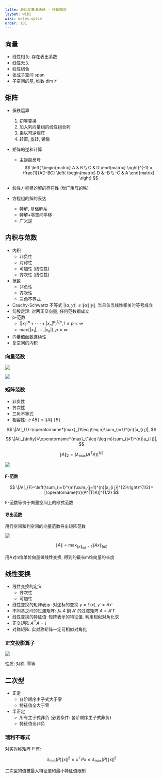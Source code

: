 ```yaml
---
title: 最优化算法速通 - 预备知识
layout: wiki
wiki: notes-optim
order: 101
---
```


## 向量

- 线性相关: 存在表出系数
- 线性无关
- 线性组合
- 张成子空间 $\text{span}$
- 子空间的基, 维数 $\dim \mathcal{V}$

## 矩阵

- 保秩运算
  1. 初等变换
  2. 加入列向量组的线性组合列
  3. 乘以可逆矩阵
  4. 转置, 旋转, 镜像
- 矩阵的逆和计算

  - 主逆副反号
    $$
    \left(
    \begin{matrix}
        A & B \\
        C & D
    \end{matrix}
    \right)^{-1} =
    \frac{1}{AD-BC}
    \left(
    \begin{matrix}
        D & -B \\
        -C & A
    \end{matrix}
    \right)
    $$

- 线性方程组的解的存在性 (增广矩阵的秩)
- 方程组的解的表达
  - 特解, 基础解系
  - 特解+零空间平移
  - 广义逆

## 内积与范数

- 内积
  - 非负性
  - 对称性
  - 可加性 (线性性)
  - 齐次性 (线性性)
- 范数
  - 非负性
  - 齐次性
  - 三角不等式
- Cauchy-Schwartz 不等式 $|\langle\alpha,y\rangle|\leq\|\alpha\||y\|$, 当且仅当线性相关时等号成立
- 勾股定理: 对两正交向量, 任何范数都成立
- p-范数
  - $(|x_{1}|^{p}+\cdot\cdot\cdot+|x_{n}|^{p})^{1/p},1\leq p<\infty$
  - $\mathrm{max}\{|x_{1}|,\cdots,|x_{n}|\},p=\infty$
- 向量值函数连续性
- 复空间的内积

### 向量范数

![](https://cdn.duanyll.com/img/2022-12-03-17-11-03.png)

![](https://cdn.duanyll.com/img/2022-12-03-17-12-24.png)

### 矩阵范数

- 非负性
- 齐次性
- 三角不等式
- 相容性: $\|A B\|\leqslant\|A\|\ \|B\|$

$$
\|A\|_{1}=\operatorname*{max}_{1\leq j\leq n}\sum_{i=1}^{m}|a_{i j}|,
$$

$$
\|A\|_{\infty}=\operatorname*{max}_{1\leq i\leq m}\sum_{j=1}^{n}|a_{i j}|,
$$

$$
\|A\|_{2}=\left(\lambda_{\mathrm{max} }(A^{T}A)\right)^{1/2}
$$

![](https://cdn.duanyll.com/img/2022-12-03-17-17-33.png)

#### F-范数

$$
\|A\|_{F}=\left(\sum_{i=1}^{m}\sum_{j=1}^{n}|a_{i j}|^{2}\right)^{1/2}=[\operatorname{tr}(A^{T}A)]^{1/2}
$$

F-范数等价于向量空间上的欧式范数

#### 导出范数

用行空间和列空间的向量范数导出矩阵范数

![](https://cdn.duanyll.com/img/2022-12-03-17-32-24.png)

$$
\|A\|=\operatorname*{max}_{\|x\|_{(n)}=1}\|A x\|_{(m)}
$$

用A对n维单位向量做线性变换, 得到的最长m维向量的长度

## 线性变换

- 线性变换的定义
  - 齐次性
  - 可加性
- 线性变换的矩阵表示: 对坐标的变换 $y=L(x),y'=Ax'$
- 不同基之间的过渡矩阵: 从 $A$ 到 $A'$ 的过渡矩阵 $A=A'T$
- 线性变换的特征值: 矩阵表示的特征值, 利用相似对角化求
- 正交矩阵 $A^\top A=I$
- 对称矩阵: 实对称矩阵一定可相似对角化

### 正交投影算子

![](https://cdn.duanyll.com/img/2022-12-03-17-27-04.png)

性质: 对称, 幂等

## 二次型

- 正定
  - 各阶顺序主子式大于零
  - 特征值全大于零
- 半正定
  - 所有主子式非负 (必要条件: 各阶顺序主子式非负)
  - 特征值全非负

### 瑞利不等式

对实对称矩阵 $P$ 有:

$$
\lambda_{\operatorname*{min} }(P)\|x\|^{2}\leqslant x^{\top}P x\leqslant\lambda_{\operatorname*{max} }(P)\|x\|^{2}
$$

二次型的值被最大特征值和最小特征值限制
